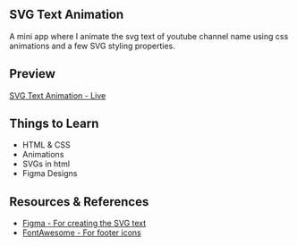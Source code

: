 ## SVG Text Animation

A mini app where I animate the svg text of youtube channel name using css animations and a few SVG styling properties.

## Preview

[SVG Text Animation - Live](https://svgtextanimation-dk.netlify.app/)

## Things to Learn

- HTML & CSS
- Animations
- SVGs in html
- Figma Designs

## Resources & References

- [Figma - For creating the SVG text](https://www.figma.com/)
- [FontAwesome - For footer icons](https://fontawesome.com/)

